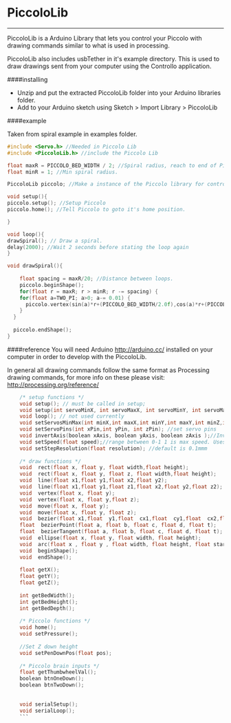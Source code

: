 # PiccoloLib
----------------
PiccoloLib is a Arduino Library that lets you control your Piccolo with drawing commands similar to what is used in processing.

PiccoloLib also includes usbTether in it's example directory. This is used to draw drawings sent from your computer using the Controllo application. 

####installing
- Unzip and put the extracted PiccoloLib folder into your Arduino libraries folder.
- Add to your Arduino sketch using Sketch > Import Library > PiccoloLib


####example

Taken from spiral example in examples folder.

``` c
#include <Servo.h> //Needed in Piccolo Lib
#include <PiccoloLib.h> //include the Piccolo Lib

float maxR = PICCOLO_BED_WIDTH / 2; //Spiral radius, reach to end of Piccolo draw area. 
float minR = 1; //Min spiral radius. 

PiccoloLib piccolo; //Make a instance of the Piccolo library for controlling Piccolo

void setup(){
piccolo.setup(); //Setup Piccolo
piccolo.home(); //Tell Piccolo to goto it's home position. 

}

void loop(){
drawSpiral(); // Draw a spiral. 
delay(2000); //Wait 2 seconds before stating the loop again
}

void drawSpiral(){
  
  	float spacing = maxR/20; //Distance between loops.  	
    piccolo.beginShape();
    for(float r = maxR; r > minR; r -= spacing) {
    for(float a=TWO_PI; a>0; a-= 0.01) {    
      piccolo.vertex(sin(a)*r+(PICCOLO_BED_WIDTH/2.0f),cos(a)*r+(PICCOLO_BED_HEIGHT/2.0f));
    }
  }
  
  piccolo.endShape();
}


```


####reference
You will need Arduino <http://arduino.cc/> installed on your computer in order to develop with the PiccoloLib.

In general all drawing commands follow the same format as Processing drawing commands, for more info on these please visit: <http://processing.org/reference/>

``` c
    /* setup functions */
    void setup(); // must be called in setup;
    void setup(int servoMinX, int servoMaxX, int servoMinY, int servoMaxY, int servoMinZ, int servoMaxZ , int piccoloBedWidth, int piccoloBedHeight, int piccoloBedDepth);
    void loop(); // not used currently
    void setServosMinMax(int minX,int maxX,int minY,int maxY,int minZ,int maxZ); //set min and max servo positions
    void setServoPins(int xPin,int yPin, int zPin); //set servo pins
    void invertAxis(boolean xAxis, boolean yAxis, boolean zAxis );//Invert a drawing axis.
    void setSpeed(float speed);//range between 0-1 1 is max speed. Uses step resolution to calculate max move speed.
    void setStepResolution(float resolution); //default is 0.1mmm
    
    /* draw functions */
    void  rect(float x, float y, float width,float height);
    void  rect(float x, float y, float z, float width,float height);
    void  line(float x1,float y1,float x2,float y2);
    void  line(float x1,float y1,float z1,float x2,float y2,float z2);
    void  vertex(float x, float y);
    void  vertex(float x, float y,float z);
    void  move(float x, float y);
    void  move(float x, float y, float z);
    void  bezier(float x1,float  y1,float  cx1,float  cy1,float  cx2,float  cy2,float  x2,float  y2);
    float  bezierPoint(float a, float b, float c, float d, float t);
    float  bezierTangent(float a, float b, float c, float d, float t);
    void  ellipse(float x, float y, float width, float height);
    void  arc(float x , float y , float width, float height, float startA, float stopA);
    void  beginShape();
    void  endShape();
    
    float getX();
    float getY();
    float getZ();
    
    int getBedWidth();
    int getBedHeight();
    int getBedDepth();
    
  	/* Piccolo functions */
    void home();
    void setPressure();
    
    //Set Z down height
    void setPenDownPos(float pos);
    
    /* Piccolo brain inputs */
    float getThumbwheelVal();
    boolean btnOneDown();
    boolean btnTwoDown();
    
    
    void serialSetup();
    void serialLoop();
    ```